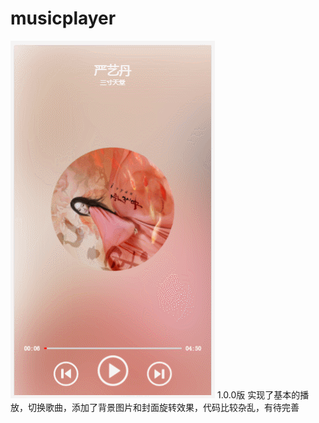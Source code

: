# musicplayer
![image](https://github.com/guojunhao118/musicplayer/blob/master/GIF.gif)
1.0.0版 实现了基本的播放，切换歌曲，添加了背景图片和封面旋转效果，代码比较杂乱，有待完善
